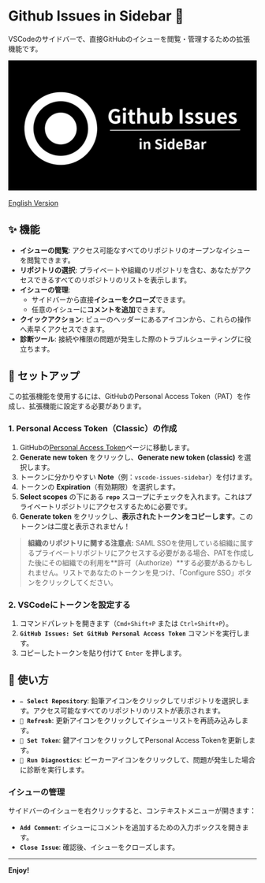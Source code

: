 # Github Issues in Sidebar 🔘

VSCodeのサイドバーで、直接GitHubのイシューを閲覧・管理するための拡張機能です。

![Github Issues](https://raw.githubusercontent.com/MonaLisaLab/Github-Issues-in-Sidebar/main/resources/GithubIssues.png)

[English Version](./README.md)

## ✨ 機能

- **イシューの閲覧**: アクセス可能なすべてのリポジトリのオープンなイシューを閲覧できます。
- **リポジトリの選択**: プライベートや組織のリポジトリを含む、あなたがアクセスできるすべてのリポジトリのリストを表示します。
- **イシューの管理**:
  - サイドバーから直接**イシューをクローズ**できます。
  - 任意のイシューに**コメントを追加**できます。
- **クイックアクション**: ビューのヘッダーにあるアイコンから、これらの操作へ素早くアクセスできます。
- **診断ツール**: 接続や権限の問題が発生した際のトラブルシューティングに役立ちます。

## 🔑 セットアップ

この拡張機能を使用するには、GitHubのPersonal Access Token（PAT）を作成し、拡張機能に設定する必要があります。

### 1. Personal Access Token（Classic）の作成

1.  GitHubの[Personal Access Token](https://github.com/settings/tokens)ページに移動します。
2.  **Generate new token** をクリックし、**Generate new token (classic)** を選択します。
3.  トークンに分かりやすい **Note**（例：`vscode-issues-sidebar`）を付けます。
4.  トークンの **Expiration**（有効期限）を選択します。
5.  **Select scopes** の下にある **`repo`** スコープにチェックを入れます。これはプライベートリポジトリにアクセスするために必要です。
6.  **Generate token** をクリックし、**表示されたトークンをコピーします**。このトークンは二度と表示されません！

> **組織のリポジトリに関する注意点:**
> SAML SSOを使用している組織に属するプライベートリポジトリにアクセスする必要がある場合、PATを作成した後にその組織での利用を**許可（Authorize）**する必要があるかもしれません。リストであなたのトークンを見つけ、「Configure SSO」ボタンをクリックしてください。

### 2. VSCodeにトークンを設定する

1.  コマンドパレットを開きます（`Cmd+Shift+P` または `Ctrl+Shift+P`）。
2.  **`GitHub Issues: Set GitHub Personal Access Token`** コマンドを実行します。
3.  コピーしたトークンを貼り付けて `Enter` を押します。

## 🚀 使い方

- **`✏️ Select Repository`**: 鉛筆アイコンをクリックしてリポジトリを選択します。アクセス可能なすべてのリポジトリのリストが表示されます。
- **`🔄 Refresh`**: 更新アイコンをクリックしてイシューリストを再読み込みします。
- **`🔑 Set Token`**: 鍵アイコンをクリックしてPersonal Access Tokenを更新します。
- **`🧪 Run Diagnostics`**: ビーカーアイコンをクリックして、問題が発生した場合に診断を実行します。

### イシューの管理

サイドバーのイシューを右クリックすると、コンテキストメニューが開きます：

- **`Add Comment`**: イシューにコメントを追加するための入力ボックスを開きます。
- **`Close Issue`**: 確認後、イシューをクローズします。

---

**Enjoy!** 